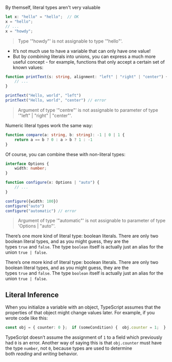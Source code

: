 By themself, literal types aren't very valuable
```ts
let x: "hello" = "hello";  // OK  
x = "hello";  
// ...  
x = "howdy";  
```
> Type '"howdy"' is not assignable to type '"hello"'.

- It’s not much use to have a variable that can only have one value!
- But by _combining_ literals into unions, you can express a much more useful concept - for example, functions that only accept a certain set of known values:
```ts
function printText(s: string, alignment: "left" | "right" | "center") {
	// ...
}

printText("Hello, world", "left")
printText("Hello, world", "center") // error
```
>Argument of type '"centre"' is not assignable to parameter of type '"left" | "right" | "center"'.

Numeric literal types work the same way:
```ts
function compare(a: string, b: string): -1 | 0 | 1 {
	return a == b ? 0 : a > b ? 1 : -1
}
```

Of course, you can combine these with non-literal types:
```ts
interface Options {
	width: number;
}

function configure(x: Options | "auto") {
	// ...
}

configure({width: 100})
configure("auto")
configure("automatic") // error
```
>Argument of type '"automatic"' is not assignable to parameter of type 'Options | "auto"'.

There’s one more kind of literal type: boolean literals. There are only two boolean literal types, and as you might guess, they are the types `true` and `false`. The type `boolean` itself is actually just an alias for the union `true | false`.

There’s one more kind of literal type: boolean literals. There are only two boolean literal types, and as you might guess, they are the types `true` and `false`. The type `boolean` itself is actually just an alias for the union `true | false`.

**Literal Inference**
---
When you initialize a variable with an object, TypeScript assumes that the properties of that object might change values later. For example, if you wrote code like this:
```ts
const obj = { counter: 0 };  if (someCondition) {  obj.counter = 1;  } 
```

TypeScript doesn’t assume the assignment of `1` to a field which previously had `0` is an error. Another way of saying this is that `obj.counter` must have the type `number`, not `0`, because types are used to determine both _reading_ and _writing_ behavior.


